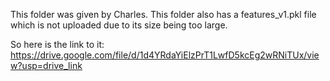 This folder was given by Charles. This folder also has a features_v1.pkl file which is not uploaded due to its size being too large.

So here is the link to it: https://drive.google.com/file/d/1d4YRdaYiElzPrT1LwfD5kcEg2wRNiTUx/view?usp=drive_link
